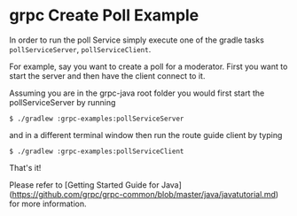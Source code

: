 grpc Create Poll Example
==============================================

In order to run the poll Service simply execute one of the gradle tasks `pollServiceServer`,
`pollServiceClient`.

For example, say you want to create a poll for a moderator. First you want to start
the server and then have the client connect to it.

Assuming you are in the grpc-java root folder you would first start the pollServiceServer
by running

```
$ ./gradlew :grpc-examples:pollServiceServer
```

and in a different terminal window then run the route guide client by typing

```
$ ./gradlew :grpc-examples:pollServiceClient
```

That's it!

Please refer to [Getting Started Guide for Java] (https://github.com/grpc/grpc-common/blob/master/java/javatutorial.md) for more information.
